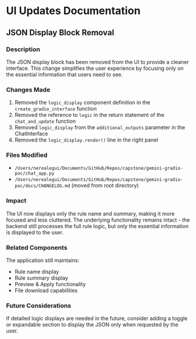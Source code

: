 # UI Updates Documentation

## JSON Display Block Removal

### Description
The JSON display block has been removed from the UI to provide a cleaner interface. This change simplifies the user experience by focusing only on the essential information that users need to see.

### Changes Made
1. Removed the `logic_display` component definition in the `create_gradio_interface` function
2. Removed the reference to `logic` in the return statement of the `chat_and_update` function
3. Removed `logic_display` from the `additional_outputs` parameter in the ChatInterface
4. Removed the `logic_display.render()` line in the right panel

### Files Modified
- `/Users/nerealegui/Documents/GitHub/Repos/capstone/gemini-gradio-poc/chat_app.py`
- `/Users/nerealegui/Documents/GitHub/Repos/capstone/gemini-gradio-poc/docs/CHANGELOG.md` (moved from root directory)

### Impact
The UI now displays only the rule name and summary, making it more focused and less cluttered. The underlying functionality remains intact - the backend still processes the full rule logic, but only the essential information is displayed to the user.

### Related Components
The application still maintains:
- Rule name display
- Rule summary display
- Preview & Apply functionality
- File download capabilities

### Future Considerations
If detailed logic displays are needed in the future, consider adding a toggle or expandable section to display the JSON only when requested by the user.
